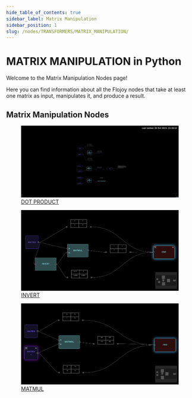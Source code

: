 ```yaml
---
hide_table_of_contents: true
sidebar_label: Matrix Manipulation
sidebar_position: 1
slug: /nodes/TRANSFORMERS/MATRIX_MANIPULATION/
---
```


# MATRIX MANIPULATION in Python

Welcome to the Matrix Manipulation Nodes page!

Here you can find information about all the Flojoy nodes that take at least one matrix as input, manipulates it, and produce a result.

## Matrix Manipulation Nodes

<div className="flex flex-wrap" style={{ marginLeft: "-55px" }}>

<div className="p-4">
<a href="/nodes/TRANSFORMERS/MATRIX_MANIPULATION/DOT_PRODUCT/">
<figure style={{ width: "200px", height: "200px", objectFit: "scale-down", marginRight: "15px" }}>
<img src="https://raw.githubusercontent.com/flojoy-ai/docs/main/docs/nodes/TRANSFORMERS/MATRIX_MANIPULATION/DOT_PRODUCT/examples/EX1/output.jpeg" style={{ width: "200px", height: "200px", objectFit: "scale-down", marginRight: "15px" }} />
<figcaption>DOT PRODUCT</figcaption>
</figure>
</a></div>

<div className="p-4">
<a href="/nodes/TRANSFORMERS/MATRIX_MANIPULATION/INVERT/">
<figure style={{ width: "200px", height: "200px", objectFit: "scale-down", marginRight: "15px" }}>
<img src="https://raw.githubusercontent.com/flojoy-ai/docs/main/docs/nodes/TRANSFORMERS/MATRIX_MANIPULATION/INVERT/examples/EX1/output.jpeg" style={{ width: "200px", height: "200px", objectFit: "scale-down", marginRight: "15px" }} />
<figcaption>INVERT</figcaption>
</figure>
</a></div>

<div className="p-4">
<a href="/nodes/TRANSFORMERS/MATRIX_MANIPULATION/MATMUL/">
<figure style={{ width: "200px", height: "200px", objectFit: "scale-down", marginRight: "15px" }}>
<img src="https://raw.githubusercontent.com/flojoy-ai/docs/main/docs/nodes/TRANSFORMERS/MATRIX_MANIPULATION/MATMUL/examples/EX1/output.jpeg" style={{ width: "200px", height: "200px", objectFit: "scale-down", marginRight: "15px" }} />
<figcaption>MATMUL</figcaption>
</figure>
</a></div>

</div>
